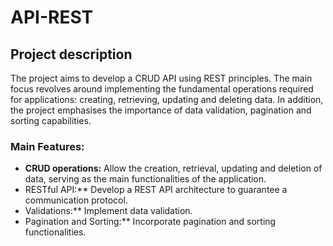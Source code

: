 # API-REST

## Project description

The project aims to develop a CRUD API using REST principles. The main focus revolves around implementing the fundamental operations required for applications: creating, retrieving, updating and deleting data. In addition, the project emphasises the importance of data validation, pagination and sorting capabilities.

### Main Features:
- **CRUD operations:** Allow the creation, retrieval, updating and deletion of data, serving as the main functionalities of the application.
- RESTful API:** Develop a REST API architecture to guarantee a communication protocol.
- Validations:** Implement data validation.
- Pagination and Sorting:** Incorporate pagination and sorting functionalities.

